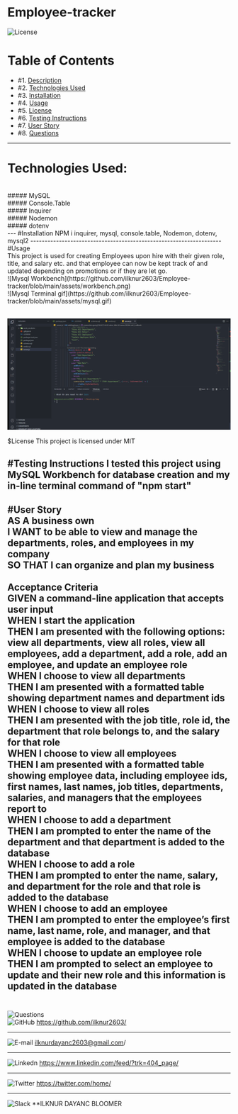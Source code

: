 # Employee-tracker
![License](https://img.shields.io/badge/License%3A-MIT-green)
# Table of Contents

* #1.  [Description](#description)
* #2.  [Technologies Used](#technologies-used)
* #3.  [Installation](#installation)
* #4.  [Usage](#usage)
* #5.  [License](#license)
* #6.  [Testing Instructions](#testing-instructions)
* #7.  [User Story](#User-Story)
* #8.  [Questions](#questions)
---
# Technologies Used:
<br>
##### MySQL
<br>
##### Console.Table 
<br>
##### Inquirer
<br>
##### Nodemon
<br>
##### dotenv
<br>
---
#Installation
NPM i inquirer, mysql, console.table, Nodemon,  dotenv, mysql2
-------------------------------------------------------------------
<br>
#Usage
<br>
This project is used for creating Employees upon hire with their given role, title, and salary etc. and that employee can now be kept track of and updated depending on promotions or if they are let go.
<br>
![Mysql Workbench](https://github.com/ilknur2603/Employee-tracker/blob/main/assets/workbench.png)
<br>
![Mysql Terminal gif](https://github.com/ilknur2603/Employee-tracker/blob/main/assets/mysql.gif)
<br>
<br>
  
![npm start](https://github.com/ilknur2603/Employee-tracker/blob/main/assets/npm%20start.gif)

$License
This project is licensed under MIT

#Testing Instructions
I tested this project using MySQL Workbench for database creation and my in-line terminal command of "npm start"
---
#User Story
<br>
AS A business own
<br>
I WANT to be able to view and manage the departments, roles, and employees in my company
<br>
SO THAT I can organize and plan my business
<br>
<br>
Acceptance Criteria
<br>
GIVEN a command-line application that accepts user input
<br>
WHEN I start the application
<br>
THEN I am presented with the following options: view all departments, view all roles, view all employees, add a department, add a role, add an employee, and update an employee role<br>
WHEN I choose to view all departments
<br>
THEN I am presented with a formatted table showing department names and department ids
<br>
WHEN I choose to view all roles
<br>
THEN I am presented with the job title, role id, the department that role belongs to, and the salary for that role
<br>
WHEN I choose to view all employees
<br>
THEN I am presented with a formatted table showing employee data, including employee ids, first names, last names, job titles, departments, salaries, and managers that the employees report to
<br>
WHEN I choose to add a department
<br>
THEN I am prompted to enter the name of the department and that department is added to the database
<br>
WHEN I choose to add a role
<br>
THEN I am prompted to enter the name, salary, and department for the role and that role is added to the database
<br>
WHEN I choose to add an employee
<br>
THEN I am prompted to enter the employee’s first name, last name, role, and manager, and that employee is added to the database
<br>
WHEN I choose to update an employee role
<br>
THEN I am prompted to select an employee to update and their new role and this information is updated in the database
<br>
<br>
---
![Questions](https://img.shields.io/badge/Ask%20me-anything-1abc9c.svg)
<br>
![GitHub](https://img.shields.io/badge/GitHub-100000?style=for-the-badge&logo=github&logoColor=white)      https://github.com/ilknur2603/
***
![E-mail](https://img.shields.io/badge/Gmail-D14836?style=for-the-badge&logo=gmail&logoColor=white)        ilknurdayanc2603@gmail.com/
***
![Linkedn](https://img.shields.io/badge/LinkedIn-0077B5?style=for-the-badge&logo=linkedin&logoColor=white) https://www.linkedin.com/feed/?trk=404_page/
***
![Twitter](https://img.shields.io/badge/Twitter-1DA1F2?style=for-the-badge&logo=twitter&logoColor=white)   https://twitter.com/home/
***
![Slack](https://img.shields.io/badge/Slack-4A154B?style=for-the-badge&logo=slack&logoColor=white)         **ILKNUR DAYANC BLOOMER
